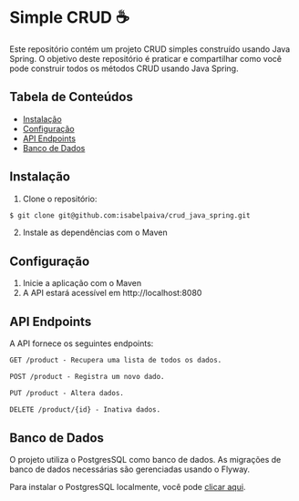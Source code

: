 # Simple CRUD :coffee:
Este repositório contém um projeto CRUD simples construído usando Java Spring. O objetivo deste repositório é praticar e compartilhar como você pode construir todos os métodos CRUD usando Java Spring.

## Tabela de Conteúdos

- [Instalação](#instalação)
- [Configuração](#configuração)
- [API Endpoints](#api-endpoints)
- [Banco de Dados](#banco-de-dados)

## Instalação

1. Clone o repositório:

```bash
$ git clone git@github.com:isabelpaiva/crud_java_spring.git
```

2. Instale as dependências com o Maven

## Configuração

1. Inicie a aplicação com o Maven
2. A API estará acessível em http://localhost:8080


## API Endpoints
A API fornece os seguintes endpoints:

```markdown
GET /product - Recupera uma lista de todos os dados.

POST /product - Registra um novo dado.

PUT /product - Altera dados.

DELETE /product/{id} - Inativa dados.
```

## Banco de Dados

O projeto utiliza o PostgresSQL como banco de dados. As migrações de banco de dados necessárias são gerenciadas usando o Flyway.

Para instalar o PostgresSQL localmente, você pode [clicar aqui](https://www.postgresql.org/download/).

